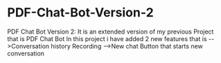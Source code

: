 # PDF-Chat-Bot-Version-2
PDF Chat Bot Version 2:
It is an extended version of my previous Project that is PDF Chat Bot
In this project i have added 2 new features that is
-->Conversation history Recording 
-->New chat Button that starts new conversation
